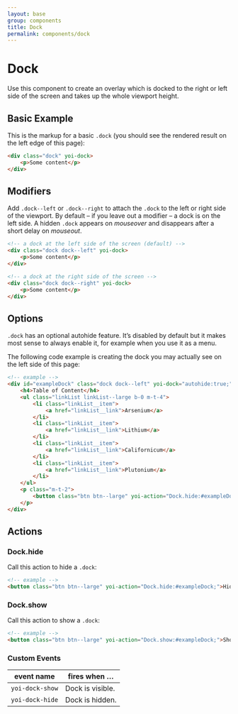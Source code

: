 ```yaml
---
layout: base
group: components
title: Dock
permalink: components/dock
---
```


# Dock

<p class="intro">Use this component to create an overlay which is docked to the right or left side of the screen and takes up the whole viewport height.</p>

## Basic Example

This is the markup for a basic `.dock` (you should see the rendered result on the left edge of this page):

```html
<div class="dock" yoi-dock>
    <p>Some content</p>
</div>
```

## Modifiers

Add `.dock--left` or `.dock--right` to attach the `.dock` to the left or right side of the viewport. By default – if you leave out a modifier – a dock is on the left side. A hidden `.dock` appears on *mouseover* and disappears after a short delay on *mouseout*.

```html
<!-- a dock at the left side of the screen (default) -->
<div class="dock dock--left" yoi-dock>
    <p>Some content</p>
</div>

<!-- a dock at the right side of the screen -->
<div class="dock dock--right" yoi-dock>
    <p>Some content</p>
</div>
```

## Options

`.dock` has an optional autohide feature. It’s disabled by default but it makes most sense to always enable it, for example when you use it as a menu.

The following code example is creating the dock you may actually see on the left side of this page:

```html
<!-- example -->
<div id="exampleDock" class="dock dock--left" yoi-dock="autohide:true;">
    <h4>Table of Content</h4>
    <ul class="linkList linkList--large b-0 m-t-4">
        <li class="linkList__item">
            <a href="linkList__link">Arsenium</a>
        </li>
        <li class="linkList__item">
            <a href="linkList__link">Lithium</a>
        </li>
        <li class="linkList__item">
            <a href="linkList__link">Californicum</a>
        </li>
        <li class="linkList__item">
            <a href="linkList__link">Plutonium</a>
        </li>
    </ul>
    <p class="m-t-2">
        <button class="btn btn--large" yoi-action="Dock.hide:#exampleDock;">Hide Dock</button>
    </p>
</div>
```

## Actions

### Dock.hide

Call this action to hide a `.dock`:

```html
<!-- example -->
<button class="btn btn--large" yoi-action="Dock.hide:#exampleDock;">Hide Dock</button>
```
 
### Dock.show

Call this action to show a `.dock`:

```html
<!-- example -->
<button class="btn btn--large" yoi-action="Dock.show:#exampleDock;">Show Dock</button>
```

### Custom Events

| event name      | fires when …     |
| --------------- | ---------------- |
| `yoi-dock-show` | Dock is visible. |
| `yoi-dock-hide` | Dock is hidden.  |